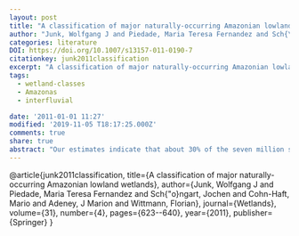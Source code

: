 ```yaml
---
layout: post
title: "A classification of major naturally-occurring Amazonian lowland wetlands"
author: "Junk, Wolfgang J and Piedade, Maria Teresa Fernandez and Sch{\"o}ngart, Jochen and Cohn-Haft, Mario and Adeney, J Marion and Wittmann, Florian"
categories: literature
DOI: https://doi.org/10.1007/s13157-011-0190-7
citationkey: junk2011classification
excerpt: "A classification of major naturally-occurring Amazonian lowland wetlands"
tags:
  - wetland-classes
  - Amazonas
  - interfluvial

date: '2011-01-01 11:27'
modified: '2019-11-05 T18:17:25.000Z'
comments: true
share: true
abstract: "Our estimates indicate that about 30% of the seven million square kilometers that make up the Amazon basin comply with international criteria for wetland definition. Most countries sharing the Amazon basin have signed the Ramsar Convention on Wetlands of International Importance but still lack complete wetland inventories, classification systems, and management plans. Amazonian wetlands vary considerably with respect to hydrology, water and soil fertility, vegetation cover, diversity of plant and animal species, and primary and secondary productivity. They also play important roles in the hydrology and biogeochemical cycles of the basin. Here, we propose a classification system for large Amazonian wetland types based on climatic, hydrological, hydrochemical, and botanical parameters. The classification scheme divides natural wetlands into one group with rather stable water levels and another with oscillating water levels. These groups are subdivided into 14 major wetland types. The types are characterized and their distributions and extents are mapped."
---
```


@article{junk2011classification,
  title={A classification of major naturally-occurring Amazonian lowland wetlands},
  author={Junk, Wolfgang J and Piedade, Maria Teresa Fernandez and Sch{\"o}ngart, Jochen and Cohn-Haft, Mario and Adeney, J Marion and Wittmann, Florian},
  journal={Wetlands},
  volume={31},
  number={4},
  pages={623--640},
  year={2011},
  publisher={Springer}
}
